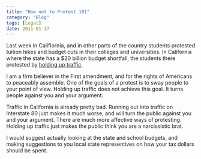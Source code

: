 ```yaml
---
title: "How not to Protest 101"
category: "Blog"
tags: [Legal]
date: 2011-01-17
---
```



Last week in Califiornia, and in other parts of the country students protested tuition hikes and budget cuts in their colleges and universities. In California where the state has a $20 billion budget shortfall, the students there protested by [holding up traffic](http://www.kcra.com/education/22738602/detail.html).

I am a firm believer in the First amendment, and for the rights of Americans to peaceably assemble. One of the goals of a protest is to sway people to your point of view. Holding up traffic does not achieve this goal. It turns people against you and your argument.

Traffic in California is already pretty bad. Running out into traffic on Interstate 80 just makes it much worse, and will turn the public against you and your argument. There are much more affective ways of protesting. Holding up traffic just makes the public think you are a narcissistic brat.

I would suggest actually looking at the state and school budgets, and making suggestions to you local state representives on how your tax dollars should be spent.